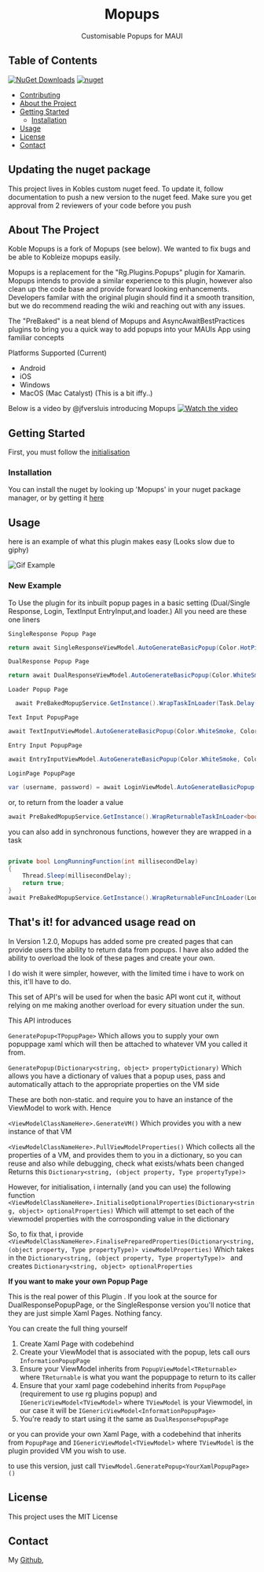 


<br />
<p align="center">
  <h1 align="center">Mopups</h3>
  <p align="center">
    Customisable Popups for MAUI
    <br />
  </p>
</p>

<!-- TABLE OF CONTENTS -->

## Table of Contents

[![NuGet Downloads](https://img.shields.io/nuget/dt/Mopups.svg)](https://www.nuget.org/packages/Mopups/)
[![nuget](https://img.shields.io/nuget/v/Mopups.svg)](https://www.nuget.org/packages/Mopups/)
* [Contributing](#updating-the-nuget-package)
* [About the Project](#about-the-project)
* [Getting Started](#getting-started)
  * [Installation](#installation)
* [Usage](#usage)
* [License](#license)
* [Contact](#contact)

<!-- Koble instructions -->
## Updating the nuget package
This project lives in Kobles custom nuget feed. To update it, follow documentation to push a new version to the nuget feed.
Make sure you get approval from 2 reviewers of your code before you push

<!-- ABOUT THE PROJECT -->
## About The Project
Koble Mopups is a fork of Mopups (see below). We wanted to fix bugs and be able to Kobleize mopups easily.

Mopups is a replacement for the "Rg.Plugins.Popups" plugin for Xamarin. Mopups intends to provide a similar experience to this plugin, however also clean up the code base and provide forward looking enhancements. Developers familar with the original plugin should find it a smooth transition, but we do recommend reading the wiki and reaching out with any issues.

The "PreBaked" is a neat blend of Mopups and AsyncAwaitBestPractices plugins to bring you a quick way to add popups into your MAUIs App using familiar concepts 

Platforms Supported (Current)
- Android 
- iOS
- Windows
- MacOS (Mac Catalyst) (This is a bit iffy..)


Below is a video by @jfversluis introducing Mopups
[![Watch the video](https://img.youtube.com/vi/OGWhgASmSto/hqdefault.jpg)](https://youtu.be/OGWhgASmSto)


<!-- GETTING STARTED -->
## Getting Started

First, you must follow the [initialisation](https://github.com/LuckyDucko/Mopups/wiki/Setup)

### Installation

You can install the nuget by looking up 'Mopups' in your nuget package manager, or by getting it [here](https://www.nuget.org/packages/Mopups/)



<!-- USAGE EXAMPLES -->
## Usage
here is an example of what this plugin makes easy (Looks slow due to giphy)

![Gif Example](https://j.gifs.com/xn4mw9.gif)


### New Example
To Use the plugin for its inbuilt popup pages in a basic setting (Dual/Single Response, Login, TextInput EntryInput,and loader.) All you need are these one liners

`SingleResponse Popup Page`
```csharp
return await SingleResponseViewModel.AutoGenerateBasicPopup(Color.HotPink, Color.Black, "I Accept", Color.Gray, "Good Job, enjoy this single response example", "thumbsup.png");
```

`DualResponse Popup Page`
```csharp
return await DualResponseViewModel.AutoGenerateBasicPopup(Color.WhiteSmoke, Color.Red, "Okay", Color.WhiteSmoke, Color.Green, "Looks Good!", Color.DimGray, "This is an example of a dual response popup page", "thumbsup.png");
```

`Loader Popup Page`
```csharp
  await PreBakedMopupService.GetInstance().WrapTaskInLoader(Task.Delay(10000), Color.Blue, Color.White, LoadingReasons(), Color.Black);
```

`Text Input PopupPage`
```csharp
await TextInputViewModel.AutoGenerateBasicPopup(Color.WhiteSmoke, Color.Red, "Cancel", Color.WhiteSmoke, Color.Green, "Submit", Color.DimGray, "Text input Example", string.Empty);
```
`Entry Input PopupPage`
```csharp
await EntryInputViewModel.AutoGenerateBasicPopup(Color.WhiteSmoke, Color.Red, "Cancel", Color.WhiteSmoke, Color.Green, "Submit", Color.DimGray, "Text input Example", string.Empty);
```

`LoginPage PopupPage`
```csharp
var (username, password) = await LoginViewModel.AutoGenerateBasicPopup(Color.WhiteSmoke, Color.Red, "Cancel", Color.WhiteSmoke, Color.Green, "Submit", Color.DimGray, string.Empty, "Username Here", string.Empty, "Password here", "thumbsup.png", 0, 0);
```

or, to return from the loader a value
```csharp
await PreBakedMopupService.GetInstance().WrapReturnableTaskInLoader<bool, LoaderPopupPage>(IndepthCheckAgainstDatabase(), Color.Blue, Color.White, LoadingReasons(), Color.Black);
```

you can also add in synchronous functions, however they are wrapped in a task
```csharp

private bool LongRunningFunction(int millisecondDelay)
{
    Thread.Sleep(millisecondDelay);
    return true;
}
await PreBakedMopupService.GetInstance().WrapReturnableFuncInLoader(LongRunningFunction, 6000, Color.Blue, Color.White, LoadingReasons(), Color.Black);

```

## That's it! for advanced usage read on

In Version 1.2.0, Mopups has added some pre created pages that can provide users the ability to return data from popups. I have also added the ability to overload the look of these pages and create your own. 

I do wish it were simpler, however, with the limited time i have to work on this, it'll have to do. 

This set of API's will be used for when the basic API wont cut it, without relying on me making another overload for every situation under the sun.

This API introduces

 `GeneratePopup<TPopupPage>`
Which allows you to supply your own popuppage xaml which will then be attached to whatever VM you called it from. 

`GeneratePopup(Dictionary<string, object> propertyDictionary)`
Which allows you have a dictionary of values that a popup uses, pass and automatically attach to the appropriate properties on the VM side

These are both non-static. and require you to have an instance of the ViewModel to work with. Hence

`<ViewModelClassNameHere>.GenerateVM()`
Which provides you with a new instance of that VM

`<ViewModelClassNameHere>.PullViewModelProperties()`
Which collects all the properties of a VM, and provides them to you in a dictionary, so you can reuse and also while debugging, check what exists/whats been changed 
Returns this `Dictionary<string, (object property, Type propertyType)> `

However, for initialisation, i internally (and you can use) the following function
`<ViewModelClassNameHere>.InitialiseOptionalProperties(Dictionary<string, object> optionalProperties)`
Which will attempt to set each of the viewmodel properties with the corrosponding value in the dictionary

So, to fix that, i provide
`<ViewModelClassNameHere>.FinalisePreparedProperties(Dictionary<string, (object property, Type propertyType)> viewModelProperties)`
Which takes in the `Dictionary<string, (object property, Type propertyType)> ` and creates `Dictionary<string, object> optionalProperties`



**If you want to make your own Popup Page**

This is the real power of this Plugin . If you look at the source for DualResponsePopupPage, or the SingleResponse version you'll notice that they are just simple Xaml Pages. Nothing fancy.

You can create the full thing yourself
1. Create Xaml Page with codebehind
2. Create your ViewModel that is associated with the popup, lets call ours `InformationPopupPage`
3. Ensure your ViewModel inherits from `PopupViewModel<TReturnable>` where `TReturnable` is what you want the popuppage to return to its caller
4. Ensure that your xaml page codebehind inherits from `PopupPage` (requirement to use rg plugins popup) and `IGenericViewModel<TViewModel>` where `TViewModel` is your Viewmodel, in our case it will be `IGenericViewModel<InformationPopupPage>`
5. You're ready to start using it the same as `DualResponsePopupPage`

or you can provide your own Xaml Page, with a codebehind that inherits from `PopupPage` and `IGenericViewModel<TViewModel>` where `TViewModel` is the plugin provided VM you wish to use.

to use this version, just call `TViewModel.GeneratePopup<YourXamlPopupPage>()`



<!-- LICENSE -->
## License
This project uses the MIT License

<!-- CONTACT -->
## Contact
My [Github](https://github.com/LuckyDucko),


